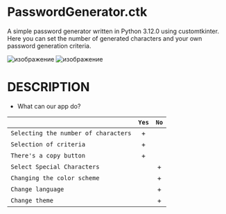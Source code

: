 # PasswordGenerator.ctk
A simple password generator written in Python 3.12.0 using customtkinter. Here you can set the number of generated characters and your own password generation criteria.


![изображение](https://github.com/1nonlySeny/PasswordGenerator.ctk/assets/133978984/d87d3c29-6844-409d-9b2e-8b6191961038) ![изображение](https://github.com/1nonlySeny/PasswordGenerator.ctk/assets/133978984/5fc68033-dde4-4016-acc2-b35bb7f46e8a)


# DESCRIPTION
- What can our app do?
  
|  | `Yes` | `No` |
|--------------------|:-----:|:-----:|
| `Selecting the number of characters` | + |  |
| `Selection of criteria` | + |  |
| `There's a copy button` | + |  |
| `Select Special Characters` |  | + |
| `Changing the color scheme` |  | + |
| `Change language` |  | + |
| `Change theme` |  | + |
